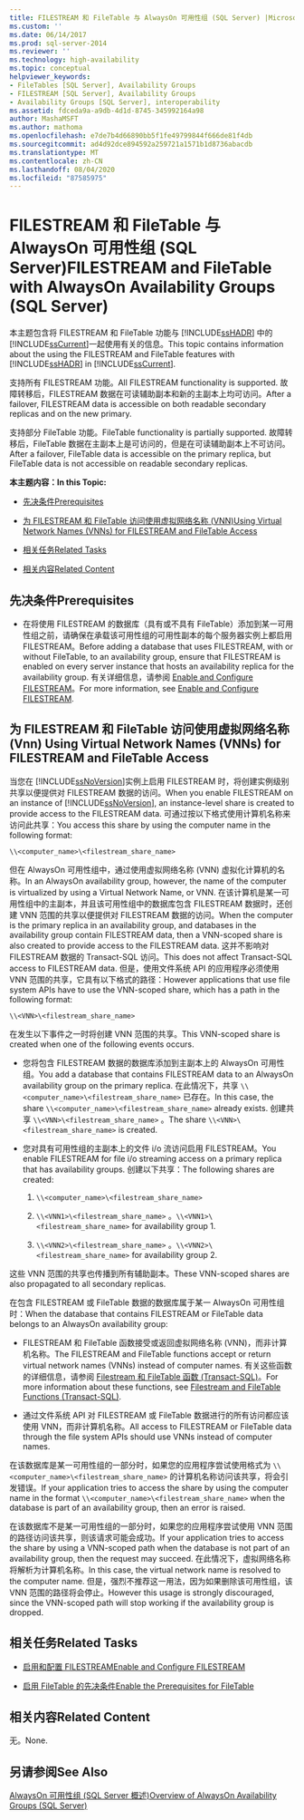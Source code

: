 ```yaml
---
title: FILESTREAM 和 FileTable 与 AlwaysOn 可用性组 (SQL Server) |Microsoft Docs
ms.custom: ''
ms.date: 06/14/2017
ms.prod: sql-server-2014
ms.reviewer: ''
ms.technology: high-availability
ms.topic: conceptual
helpviewer_keywords:
- FileTables [SQL Server], Availability Groups
- FILESTREAM [SQL Server], Availability Groups
- Availability Groups [SQL Server], interoperability
ms.assetid: fdceda9a-a9db-4d1d-8745-345992164a98
author: MashaMSFT
ms.author: mathoma
ms.openlocfilehash: e7de7b4d66890bb5f1fe49799844f666de81f4db
ms.sourcegitcommit: ad4d92dce894592a259721a1571b1d8736abacdb
ms.translationtype: MT
ms.contentlocale: zh-CN
ms.lasthandoff: 08/04/2020
ms.locfileid: "87585975"
---
```

# <a name="filestream-and-filetable-with-alwayson-availability-groups-sql-server"></a><span data-ttu-id="a1ca8-102">FILESTREAM 和 FileTable 与 AlwaysOn 可用性组 (SQL Server)</span><span class="sxs-lookup"><span data-stu-id="a1ca8-102">FILESTREAM and FileTable with AlwaysOn Availability Groups (SQL Server)</span></span>
  <span data-ttu-id="a1ca8-103">本主题包含将 FILESTREAM 和 FileTable 功能与 [!INCLUDE[ssHADR](../../../includes/sshadr-md.md)] 中的 [!INCLUDE[ssCurrent](../../../includes/sscurrent-md.md)]一起使用有关的信息。</span><span class="sxs-lookup"><span data-stu-id="a1ca8-103">This topic contains information about the using the FILESTREAM and FileTable features with [!INCLUDE[ssHADR](../../../includes/sshadr-md.md)] in [!INCLUDE[ssCurrent](../../../includes/sscurrent-md.md)].</span></span>  
  
 <span data-ttu-id="a1ca8-104">支持所有 FILESTREAM 功能。</span><span class="sxs-lookup"><span data-stu-id="a1ca8-104">All FILESTREAM functionality is supported.</span></span> <span data-ttu-id="a1ca8-105">故障转移后，FILESTREAM 数据在可读辅助副本和新的主副本上均可访问。</span><span class="sxs-lookup"><span data-stu-id="a1ca8-105">After a failover, FILESTREAM data is accessible on both readable secondary replicas and on the new primary.</span></span>  
  
 <span data-ttu-id="a1ca8-106">支持部分 FileTable 功能。</span><span class="sxs-lookup"><span data-stu-id="a1ca8-106">FileTable functionality is partially supported.</span></span> <span data-ttu-id="a1ca8-107">故障转移后，FileTable 数据在主副本上是可访问的，但是在可读辅助副本上不可访问。</span><span class="sxs-lookup"><span data-stu-id="a1ca8-107">After a failover, FileTable data is accessible on the primary replica, but FileTable data is not accessible on readable secondary replicas.</span></span>  
  
 <span data-ttu-id="a1ca8-108">**本主题内容：**</span><span class="sxs-lookup"><span data-stu-id="a1ca8-108">**In this Topic:**</span></span>  
  
-   [<span data-ttu-id="a1ca8-109">先决条件</span><span class="sxs-lookup"><span data-stu-id="a1ca8-109">Prerequisites</span></span>](#Prerequisites)  
  
-   [<span data-ttu-id="a1ca8-110">为 FILESTREAM 和 FileTable 访问使用虚拟网络名称 (VNN)</span><span class="sxs-lookup"><span data-stu-id="a1ca8-110">Using Virtual Network Names (VNNs) for FILESTREAM and FileTable Access</span></span>](#vnn)  
  
-   [<span data-ttu-id="a1ca8-111">相关任务</span><span class="sxs-lookup"><span data-stu-id="a1ca8-111">Related Tasks</span></span>](#RelatedTasks)  
  
-   [<span data-ttu-id="a1ca8-112">相关内容</span><span class="sxs-lookup"><span data-stu-id="a1ca8-112">Related Content</span></span>](#RelatedContent)  
  
##  <a name="prerequisites"></a><a name="Prerequisites"></a><span data-ttu-id="a1ca8-113">先决条件</span><span class="sxs-lookup"><span data-stu-id="a1ca8-113">Prerequisites</span></span>  
  
-   <span data-ttu-id="a1ca8-114">在将使用 FILESTREAM 的数据库（具有或不具有 FileTable）添加到某一可用性组之前，请确保在承载该可用性组的可用性副本的每个服务器实例上都启用 FILESTREAM。</span><span class="sxs-lookup"><span data-stu-id="a1ca8-114">Before adding a database that uses FILESTREAM, with or without FileTable, to an availability group, ensure that FILESTREAM is enabled on every server instance that hosts an availability replica for the availability group.</span></span> <span data-ttu-id="a1ca8-115">有关详细信息，请参阅 [Enable and Configure FILESTREAM](../../../relational-databases/blob/enable-and-configure-filestream.md)。</span><span class="sxs-lookup"><span data-stu-id="a1ca8-115">For more information, see [Enable and Configure FILESTREAM](../../../relational-databases/blob/enable-and-configure-filestream.md).</span></span>  
  
##  <a name="using-virtual-network-names-vnns-for-filestream-and-filetable-access"></a><a name="vnn"></a><span data-ttu-id="a1ca8-116">为 FILESTREAM 和 FileTable 访问使用虚拟网络名称 (Vnn) </span><span class="sxs-lookup"><span data-stu-id="a1ca8-116">Using Virtual Network Names (VNNs) for FILESTREAM and FileTable Access</span></span>  
 <span data-ttu-id="a1ca8-117">当您在 [!INCLUDE[ssNoVersion](../../../includes/ssnoversion-md.md)]实例上启用 FILESTREAM 时，将创建实例级别共享以便提供对 FILESTREAM 数据的访问。</span><span class="sxs-lookup"><span data-stu-id="a1ca8-117">When you enable FILESTREAM on an instance of [!INCLUDE[ssNoVersion](../../../includes/ssnoversion-md.md)], an instance-level share is created to provide access to the FILESTREAM data.</span></span> <span data-ttu-id="a1ca8-118">可通过按以下格式使用计算机名称来访问此共享：</span><span class="sxs-lookup"><span data-stu-id="a1ca8-118">You access this share by using the computer name in the following format:</span></span>  
  
 `\\<computer_name>\<filestream_share_name>`  
  
 <span data-ttu-id="a1ca8-119">但在 AlwaysOn 可用性组中，通过使用虚拟网络名称 (VNN) 虚拟化计算机的名称。</span><span class="sxs-lookup"><span data-stu-id="a1ca8-119">In an AlwaysOn availability group, however, the name of the computer is virtualized by using a Virtual Network Name, or VNN.</span></span> <span data-ttu-id="a1ca8-120">在该计算机是某一可用性组中的主副本，并且该可用性组中的数据库包含 FILESTREAM 数据时，还创建 VNN 范围的共享以便提供对 FILESTREAM 数据的访问。</span><span class="sxs-lookup"><span data-stu-id="a1ca8-120">When the computer is the primary replica in an availability group, and databases in the availability group contain FILESTREAM data, then a VNN-scoped share is also created to provide access to the FILESTREAM data.</span></span> <span data-ttu-id="a1ca8-121">这并不影响对 FILESTREAM 数据的 Transact-SQL 访问。</span><span class="sxs-lookup"><span data-stu-id="a1ca8-121">This does not affect Transact-SQL access to FILESTREAM data.</span></span> <span data-ttu-id="a1ca8-122">但是，使用文件系统 API 的应用程序必须使用 VNN 范围的共享，它具有以下格式的路径：</span><span class="sxs-lookup"><span data-stu-id="a1ca8-122">However applications that use file system APIs have to use the VNN-scoped share, which has a path in the following format:</span></span>  
  
 `\\<VNN>\<filestream_share_name>`  
  
 <span data-ttu-id="a1ca8-123">在发生以下事件之一时将创建 VNN 范围的共享。</span><span class="sxs-lookup"><span data-stu-id="a1ca8-123">This VNN-scoped share is created when one of the following events occurs.</span></span>  
  
-   <span data-ttu-id="a1ca8-124">您将包含 FILESTREAM 数据的数据库添加到主副本上的 AlwaysOn 可用性组。</span><span class="sxs-lookup"><span data-stu-id="a1ca8-124">You add a database that contains FILESTREAM data to an AlwaysOn availability group on the primary replica.</span></span> <span data-ttu-id="a1ca8-125">在此情况下，共享 `\\<computer_name>\<filestream_share_name>` 已存在。</span><span class="sxs-lookup"><span data-stu-id="a1ca8-125">In this case, the share `\\<computer_name>\<filestream_share_name>` already exists.</span></span> <span data-ttu-id="a1ca8-126">创建共享 `\\<VNN>\<filestream_share_name>` 。</span><span class="sxs-lookup"><span data-stu-id="a1ca8-126">The share `\\<VNN>\<filestream_share_name>` is created.</span></span>  
  
-   <span data-ttu-id="a1ca8-127">您对具有可用性组的主副本上的文件 i/o 流访问启用 FILESTREAM。</span><span class="sxs-lookup"><span data-stu-id="a1ca8-127">You enable FILESTREAM for file i/o streaming access on a primary replica that has availability groups.</span></span> <span data-ttu-id="a1ca8-128">创建以下共享：</span><span class="sxs-lookup"><span data-stu-id="a1ca8-128">The following shares are created:</span></span>  
  
    1.  `\\<computer_name>\<filestream_share_name>`  
  
    2.  <span data-ttu-id="a1ca8-129">`\\<VNN1>\<filestream_share_name>` 。</span><span class="sxs-lookup"><span data-stu-id="a1ca8-129">`\\<VNN1>\<filestream_share_name>` for availability group 1.</span></span>  
  
    3.  <span data-ttu-id="a1ca8-130">`\\<VNN2>\<filestream_share_name>` 。</span><span class="sxs-lookup"><span data-stu-id="a1ca8-130">`\\<VNN2>\<filestream_share_name>` for availability group 2.</span></span>  
  
 <span data-ttu-id="a1ca8-131">这些 VNN 范围的共享也传播到所有辅助副本。</span><span class="sxs-lookup"><span data-stu-id="a1ca8-131">These VNN-scoped shares are also propagated to all secondary replicas.</span></span>  
  
 <span data-ttu-id="a1ca8-132">在包含 FILESTREAM 或 FileTable 数据的数据库属于某一 AlwaysOn 可用性组时：</span><span class="sxs-lookup"><span data-stu-id="a1ca8-132">When the database that contains FILESTREAM or FileTable data belongs to an AlwaysOn availability group:</span></span>  
  
-   <span data-ttu-id="a1ca8-133">FILESTREAM 和 FileTable 函数接受或返回虚拟网络名称 (VNN)，而非计算机名称。</span><span class="sxs-lookup"><span data-stu-id="a1ca8-133">The FILESTREAM and FileTable functions accept or return virtual network names (VNNs) instead of computer names.</span></span> <span data-ttu-id="a1ca8-134">有关这些函数的详细信息，请参阅 [Filestream 和 FileTable 函数 (Transact-SQL)](/sql/relational-databases/system-functions/filestream-and-filetable-functions-transact-sql)。</span><span class="sxs-lookup"><span data-stu-id="a1ca8-134">For more information about these functions, see [Filestream and FileTable Functions &#40;Transact-SQL&#41;](/sql/relational-databases/system-functions/filestream-and-filetable-functions-transact-sql).</span></span>  
  
-   <span data-ttu-id="a1ca8-135">通过文件系统 API 对 FILESTREAM 或 FileTable 数据进行的所有访问都应该使用 VNN，而非计算机名称。</span><span class="sxs-lookup"><span data-stu-id="a1ca8-135">All access to FILESTREAM or FileTable data through the file system APIs should use VNNs instead of computer names.</span></span>  
  
 <span data-ttu-id="a1ca8-136">在该数据库是某一可用性组的一部分时，如果您的应用程序尝试使用格式为 `\\<computer_name>\<filestream_share_name>` 的计算机名称访问该共享，将会引发错误。</span><span class="sxs-lookup"><span data-stu-id="a1ca8-136">If your application tries to access the share by using the computer name in the format `\\<computer_name>\<filestream_share_name>` when the database is part of an availability group, then an error is raised.</span></span>  
  
 <span data-ttu-id="a1ca8-137">在该数据库不是某一可用性组的一部分时，如果您的应用程序尝试使用 VNN 范围的路径访问该共享，则该请求可能会成功。</span><span class="sxs-lookup"><span data-stu-id="a1ca8-137">If your application tries to access the share by using a VNN-scoped path when the database is not part of an availability group, then the request may succeed.</span></span> <span data-ttu-id="a1ca8-138">在此情况下，虚拟网络名称将解析为计算机名称。</span><span class="sxs-lookup"><span data-stu-id="a1ca8-138">In this case, the virtual network name is resolved to the computer name.</span></span> <span data-ttu-id="a1ca8-139">但是，强烈不推荐这一用法，因为如果删除该可用性组，该 VNN 范围的路径将会停止。</span><span class="sxs-lookup"><span data-stu-id="a1ca8-139">However this usage is strongly discouraged, since the VNN-scoped path will stop working if the availability group is dropped.</span></span>  
  
##  <a name="related-tasks"></a><a name="RelatedTasks"></a> <span data-ttu-id="a1ca8-140">相关任务</span><span class="sxs-lookup"><span data-stu-id="a1ca8-140">Related Tasks</span></span>  
  
-   [<span data-ttu-id="a1ca8-141">启用和配置 FILESTREAM</span><span class="sxs-lookup"><span data-stu-id="a1ca8-141">Enable and Configure FILESTREAM</span></span>](../../../relational-databases/blob/enable-and-configure-filestream.md)  
  
-   [<span data-ttu-id="a1ca8-142">启用 FileTable 的先决条件</span><span class="sxs-lookup"><span data-stu-id="a1ca8-142">Enable the Prerequisites for FileTable</span></span>](../../../relational-databases/blob/enable-the-prerequisites-for-filetable.md)  
  
##  <a name="related-content"></a><a name="RelatedContent"></a> <span data-ttu-id="a1ca8-143">相关内容</span><span class="sxs-lookup"><span data-stu-id="a1ca8-143">Related Content</span></span>  
 <span data-ttu-id="a1ca8-144">无。</span><span class="sxs-lookup"><span data-stu-id="a1ca8-144">None.</span></span>  
  
## <a name="see-also"></a><span data-ttu-id="a1ca8-145">另请参阅</span><span class="sxs-lookup"><span data-stu-id="a1ca8-145">See Also</span></span>  
 [<span data-ttu-id="a1ca8-146">AlwaysOn 可用性组 &#40;SQL Server 概述&#41;</span><span class="sxs-lookup"><span data-stu-id="a1ca8-146">Overview of AlwaysOn Availability Groups &#40;SQL Server&#41;</span></span>](overview-of-always-on-availability-groups-sql-server.md)  
  
  
